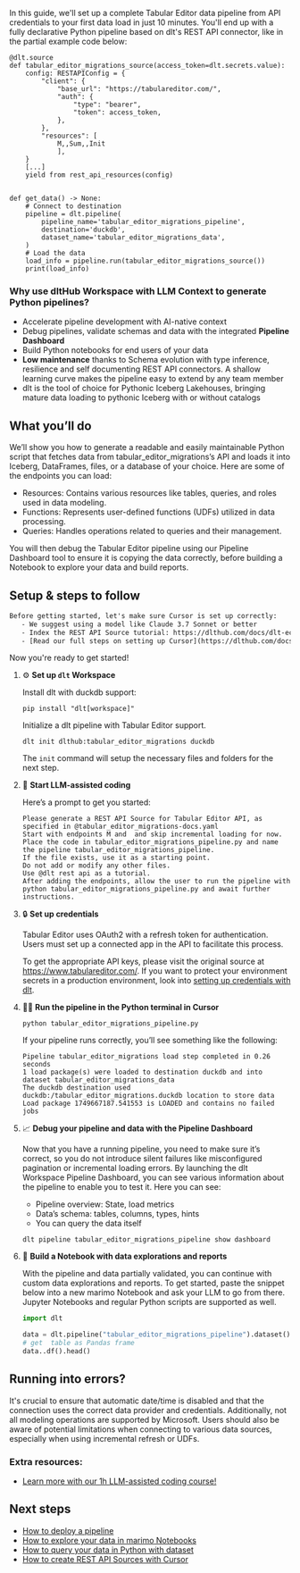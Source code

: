 In this guide, we'll set up a complete Tabular Editor data pipeline from API credentials to your first data load in just 10 minutes. You'll end up with a fully declarative Python pipeline based on dlt's REST API connector, like in the partial example code below:

```python-outcome
@dlt.source
def tabular_editor_migrations_source(access_token=dlt.secrets.value):
    config: RESTAPIConfig = {
        "client": {
            "base_url": "https://tabulareditor.com/",
            "auth": {
                "type": "bearer",
                "token": access_token,
            },
        },
        "resources": [
            M,,Sum,,Init
            ],
    }
    [...]
    yield from rest_api_resources(config)


def get_data() -> None:
    # Connect to destination
    pipeline = dlt.pipeline(
        pipeline_name='tabular_editor_migrations_pipeline',
        destination='duckdb',
        dataset_name='tabular_editor_migrations_data', 
    )
    # Load the data
    load_info = pipeline.run(tabular_editor_migrations_source())
    print(load_info) 
```

### Why use dltHub Workspace with LLM Context to generate Python pipelines?

- Accelerate pipeline development with AI-native context
- Debug pipelines, validate schemas and data with the integrated **Pipeline Dashboard**
- Build Python notebooks for end users of your data
- **Low maintenance** thanks to Schema evolution with type inference, resilience and self documenting REST API connectors. A shallow learning curve makes the pipeline easy to extend by any team member
- dlt is the tool of choice for Pythonic Iceberg Lakehouses, bringing mature data loading to pythonic Iceberg with or without catalogs

## What you’ll do

We’ll show you how to generate a readable and easily maintainable Python script that fetches data from tabular_editor_migrations’s API and loads it into Iceberg, DataFrames, files, or a database of your choice. Here are some of the endpoints you can load:

- Resources: Contains various resources like tables, queries, and roles used in data modeling.
- Functions: Represents user-defined functions (UDFs) utilized in data processing.
- Queries: Handles operations related to queries and their management.

You will then debug the Tabular Editor pipeline using our Pipeline Dashboard tool to ensure it is copying the data correctly, before building a Notebook to explore your data and build reports.

## Setup & steps to follow

```default
Before getting started, let's make sure Cursor is set up correctly:
   - We suggest using a model like Claude 3.7 Sonnet or better
   - Index the REST API Source tutorial: https://dlthub.com/docs/dlt-ecosystem/verified-sources/rest_api/ and add it to context as **@dlt rest api**
   - [Read our full steps on setting up Cursor](https://dlthub.com/docs/dlt-ecosystem/llm-tooling/cursor-restapi#23-configuring-cursor-with-documentation)
```

Now you're ready to get started!

1. ⚙️ **Set up `dlt` Workspace**
    
    Install dlt with duckdb support:
    ```shell
    pip install "dlt[workspace]"
    ```

    Initialize a dlt pipeline with Tabular Editor support.
    ```shell
    dlt init dlthub:tabular_editor_migrations duckdb
    ```

    The `init` command will setup the necessary files and folders for the next step.
    
2. 🤠 **Start LLM-assisted coding**
    
    Here’s a prompt to get you started:
    
    ```prompt
    Please generate a REST API Source for Tabular Editor API, as specified in @tabular_editor_migrations-docs.yaml 
    Start with endpoints M and  and skip incremental loading for now. 
    Place the code in tabular_editor_migrations_pipeline.py and name the pipeline tabular_editor_migrations_pipeline. 
    If the file exists, use it as a starting point. 
    Do not add or modify any other files. 
    Use @dlt rest api as a tutorial. 
    After adding the endpoints, allow the user to run the pipeline with python tabular_editor_migrations_pipeline.py and await further instructions.
    ```

    
3. 🔒 **Set up credentials** 
    
    Tabular Editor uses OAuth2 with a refresh token for authentication. Users must set up a connected app in the API to facilitate this process.
    
    To get the appropriate API keys, please visit the original source at https://www.tabulareditor.com/.
    If you want to protect your environment secrets in a production environment, look into [setting up credentials with dlt](https://dlthub.com/docs/walkthroughs/add_credentials).
    
4. 🏃‍♀️ **Run the pipeline in the Python terminal in Cursor**
    
    ```shell
    python tabular_editor_migrations_pipeline.py
    ```
    
    If your pipeline runs correctly, you’ll see something like the following:
    
    ```shell
    Pipeline tabular_editor_migrations load step completed in 0.26 seconds
    1 load package(s) were loaded to destination duckdb and into dataset tabular_editor_migrations_data
    The duckdb destination used duckdb:/tabular_editor_migrations.duckdb location to store data
    Load package 1749667187.541553 is LOADED and contains no failed jobs
    ```
    
5. 📈 **Debug your pipeline and data with the Pipeline Dashboard**

    Now that you have a running pipeline, you need to make sure it’s correct, so you do not introduce silent failures like misconfigured pagination or incremental loading errors. By launching the dlt Workspace Pipeline Dashboard, you can see various information about the pipeline to enable you to test it. Here you can see:
    - Pipeline overview: State, load metrics
    - Data’s schema: tables, columns, types, hints
    - You can query the data itself
    
    ```shell
    dlt pipeline tabular_editor_migrations_pipeline show dashboard
    ```
    
6. 🐍 **Build a Notebook with data explorations and reports**

    With the pipeline and data partially validated, you can continue with custom data explorations and reports. To get started, paste the snippet below into a new marimo Notebook and ask your LLM to go from there. Jupyter Notebooks and regular Python scripts are supported as well.

    
    ```python
    import dlt

   data = dlt.pipeline("tabular_editor_migrations_pipeline").dataset()
   # get  table as Pandas frame
   data..df().head()
    ```

## Running into errors?

It's crucial to ensure that automatic date/time is disabled and that the connection uses the correct data provider and credentials. Additionally, not all modeling operations are supported by Microsoft. Users should also be aware of potential limitations when connecting to various data sources, especially when using incremental refresh or UDFs.

### Extra resources:

- [Learn more with our 1h LLM-assisted coding course!](https://www.youtube.com/watch?v=GGid70rnJuM)

## Next steps

- [How to deploy a pipeline](https://dlthub.com/docs/walkthroughs/deploy-a-pipeline)
- [How to explore your data in marimo Notebooks](https://dlthub.com/docs/general-usage/dataset-access/marimo)
- [How to query your data in Python with dataset](https://dlthub.com/docs/general-usage/dataset-access/dataset)
- [How to create REST API Sources with Cursor](https://dlthub.com/docs/dlt-ecosystem/llm-tooling/cursor-restapi)
